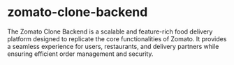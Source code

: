# zomato-clone-backend
The Zomato Clone Backend is a scalable and feature-rich food delivery platform designed to replicate the core functionalities of Zomato. It provides a seamless experience for users, restaurants, and delivery partners while ensuring efficient order management and security.
